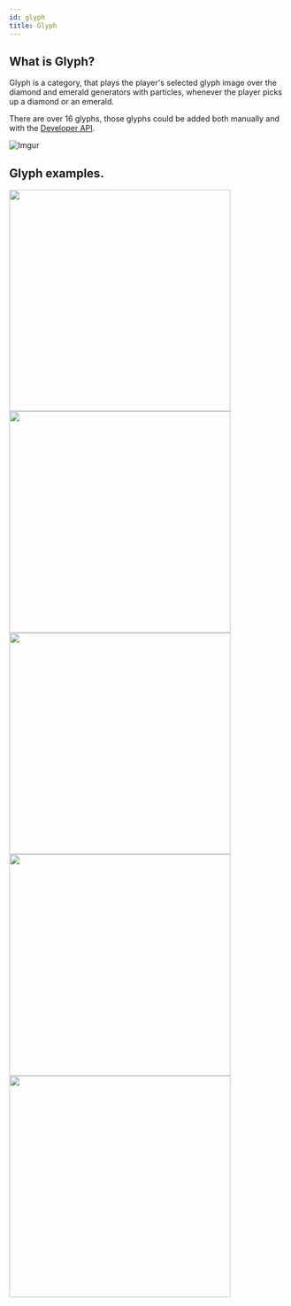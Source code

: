 ```yaml
---
id: glyph
title: Glyph
---
```


## What is Glyph?

Glyph is a category, that plays the player's selected glyph image over the diamond and emerald generators with particles, whenever the player picks up a diamond or an emerald.

There are over 16 glyphs, those glyphs could be added both manually and with the [Developer API](/cosmetics/developer-api/getting-started).

![Imgur](https://imgur.com/ijiL7n4.png)

## Glyph examples.

<img width="400px" src="https://imgur.com/jWU19Yk.gif"/><br/>
<img width="400px" src="https://imgur.com/75thJGF.gif"/><br/>
<img width="400px" src="https://imgur.com/utjsxtN.gif"/><br/>
<img width="400px" src="https://imgur.com/Z4BpdRZ.gif"/><br/>
<img width="400px" src="https://imgur.com/ThKS4ig.png"/><br/>
